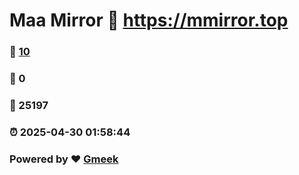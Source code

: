 # Maa Mirror :link: https://mmirror.top 
### :page_facing_up: [10](https://mmirror.top/tag.html) 
### :speech_balloon: 0 
### :hibiscus: 25197 
### :alarm_clock: 2025-04-30 01:58:44 
### Powered by :heart: [Gmeek](https://github.com/Meekdai/Gmeek)
